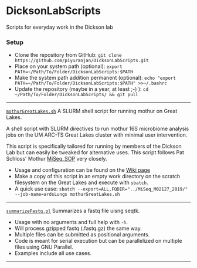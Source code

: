 # DicksonLabScripts
Scripts for everyday work in the Dickson lab

### Setup

- Clone the repository from GitHub: `git clone https://github.com/piyuranjan/DicksonLabScripts.git`
- Place on your system path (optional): `export PATH=~/Path/To/Folder/DicksonLabScripts:$PATH`
- Make the system path addition permanent (optional): `echo "export PATH=~/Path/To/Folder/DicksonLabScripts:$PATH" >>~/.bashrc`
- Update the repository (maybe in a year, at least ;-) ): `cd ~/Path/To/Folder/DicksonLabScripts/ && git pull`

---

[`mothurGreatLakes.sh`](./mothurGreatLakes.sh) A SLURM shell script for running mothur on Great Lakes.

A shell script with SLURM directives to run mothur 16S microbiome analysis jobs on the UM ARC-TS Great Lakes cluster with minimal user intervention.

This script is specifically tailored for running by members of the Dickson Lab but can easily be tweaked for alternative uses. This script follows Pat Schloss' Mothur [MiSeq_SOP](https://www.mothur.org/wiki/MiSeq_SOP) very closely.

- Usage and configuration can be found on the [Wiki page](https://github.com/piyuranjan/DicksonLabScripts/wiki/mothurGreatLakes.sh)
- Make a copy of this script in an empty work directory on the scratch filesystem on the Great Lakes and execute with `sbatch`.
- A quick use case: `sbatch --export=ALL,FQDIR="../MiSeq_M02127_2019/" --job-name=ardsLungs mothurGreatLakes.sh`

---

[`summarizeFastq.pl`](./summarizeFastq.pl) Summarizes a fastq file uisng seqtk.

- Usage with no arguments and full help with `-h`.
- Will process gzipped fastq (.fastq.gz) the same way.
- Multiple files can be submitted as positional arguments.
- Code is meant for serial execution but can be parallelized on multiple files using GNU Parallel.
- Examples include all use cases.

---
